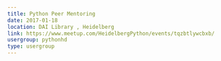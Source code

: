 ```yaml
---
title: Python Peer Mentoring
date: 2017-01-18
location: DAI Library , Heidelberg
link: https://www.meetup.com/HeidelbergPython/events/tqzbtlywcbxb/
usergroup: pythonhd
type: usergroup
---
```

